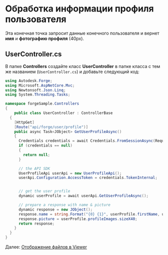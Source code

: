 # Обработка информации профиля пользователя

Эта конечная точка запросит данные конечного пользователя и вернет **имя** и **фотографию профиля** (40px).

## UserController.cs

В папке **Controllers** создайте класс **UserController** в папке класса с тем же названием (`UserController.cs`) и добавьте следующий код:

```csharp
using Autodesk.Forge;
using Microsoft.AspNetCore.Mvc;
using Newtonsoft.Json.Linq;
using System.Threading.Tasks;

namespace forgeSample.Controllers
{
    public class UserController : ControllerBase
  {
    [HttpGet]
    [Route("api/forge/user/profile")]
    public async Task<JObject> GetUserProfileAsync()
    {
      Credentials credentials = await Credentials.FromSessionAsync(Request.Cookies, Response.Cookies);
      if (credentials == null)
      {
        return null;
      }

      // the API SDK
      UserProfileApi userApi = new UserProfileApi();
      userApi.Configuration.AccessToken = credentials.TokenInternal;


      // get the user profile
      dynamic userProfile = await userApi.GetUserProfileAsync();

      // prepare a response with name & picture
      dynamic response = new JObject();
      response.name = string.Format("{0} {1}", userProfile.firstName, userProfile.lastName);
      response.picture = userProfile.profileImages.sizeX40;
      return response;
    }
  }
}
```

Далее: [Отображение файлов в Viewer](viewer/3legged/readme)
